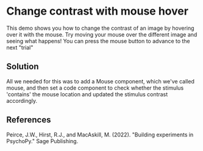 Change contrast with mouse hover
=======================================

This demo shows you how to change the contrast of an image by hovering over it
with the mouse. Try moving your mouse over the different image and seeing what
happens! You can press the mouse button to advance to the next "trial"

Solution
-----------------

All we needed for this was to add a Mouse component, which we've called mouse,
and then set a code component to check whether the stimulus 'contains' the
mouse location and updated the stimulus contrast accordingly.

References
-----------------

Peirce, J.W., Hirst, R.J.,  and MacAskill, M. (2022). "Building experiments in PsychoPy." Sage Publishing.
